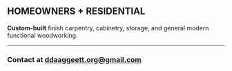 <link href="../css/dark_theme.css" rel="stylesheet" />

## HOMEOWNERS + RESIDENTIAL

**Custom-built** finish carpentry, cabinetry, storage, and general modern functional woodworking.
___

### Contact at **<ddaaggeett.org@gmail.com>**
